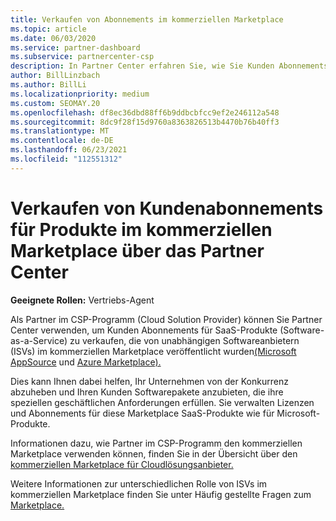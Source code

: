 ```yaml
---
title: Verkaufen von Abonnements im kommerziellen Marketplace
ms.topic: article
ms.date: 06/03/2020
ms.service: partner-dashboard
ms.subservice: partnercenter-csp
description: In Partner Center erfahren Sie, wie Sie Kunden Abonnements für SaaS-Produkte verkaufen, die von unabhängigen Softwareherstellern (Independent Software Vendors, ISVs) im kommerziellen Marketplace veröffentlicht wurden.
author: BillLinzbach
ms.author: BillLi
ms.localizationpriority: medium
ms.custom: SEOMAY.20
ms.openlocfilehash: df8ec36dbd88ff6b9ddbcbfcc9ef2e246112a548
ms.sourcegitcommit: 8dc9f28f15d9760a8363826513b4470b76b40ff3
ms.translationtype: MT
ms.contentlocale: de-DE
ms.lasthandoff: 06/23/2021
ms.locfileid: "112551312"
---
```

# <a name="use-partner-center-to-sell-customers-subscriptions-to-commercial-marketplace-products"></a>Verkaufen von Kundenabonnements für Produkte im kommerziellen Marketplace über das Partner Center

**Geeignete Rollen:** Vertriebs-Agent

Als Partner im CSP-Programm (Cloud Solution Provider) können Sie Partner Center verwenden, um Kunden Abonnements für SaaS-Produkte (Software-as-a-Service) zu verkaufen, die von unabhängigen Softwareanbietern (ISVs) im kommerziellen Marketplace veröffentlicht wurden[(Microsoft AppSource](https://appsource.microsoft.com/) und [Azure Marketplace).](https://azuremarketplace.microsoft.com/)

Dies kann Ihnen dabei helfen, Ihr Unternehmen von der Konkurrenz abzuheben und Ihren Kunden Softwarepakete anzubieten, die ihre speziellen geschäftlichen Anforderungen erfüllen. Sie verwalten Lizenzen und Abonnements für diese Marketplace SaaS-Produkte wie für Microsoft-Produkte.

Informationen dazu, wie Partner im CSP-Programm den kommerziellen Marketplace verwenden können, finden Sie in der Übersicht über den [kommerziellen Marketplace für Cloudlösungsanbieter.](csp-commercial-marketplace-overview.md)

Weitere Informationen zur unterschiedlichen Rolle von ISVs im kommerziellen Marketplace finden Sie unter Häufig gestellte Fragen zum [Marketplace.](/azure/marketplace/marketplace-faq-publisher-guide)